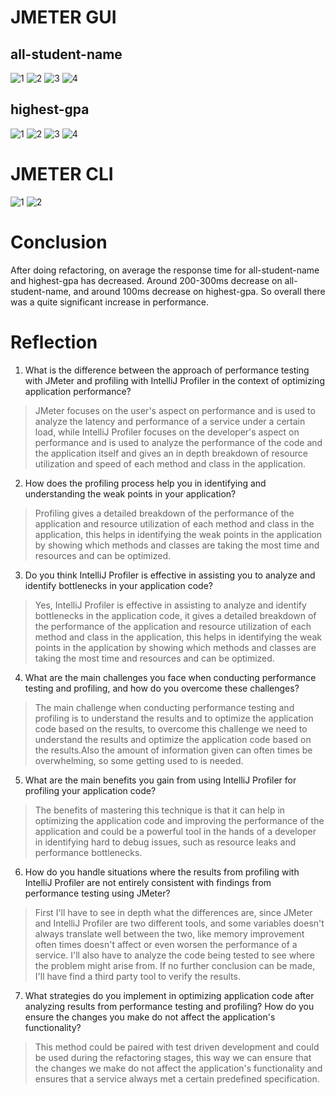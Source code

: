 # JMETER GUI
## all-student-name
![1](https://cdn.discordapp.com/attachments/1029736062974705746/1217461480308473906/Screenshot_851.png?ex=66041c5c&is=65f1a75c&hm=e0a4b67d6d50e50cc88421bd4f8b3dfec880515fe481dd716e51e9ed7aeb7e9a&)
![2](https://cdn.discordapp.com/attachments/1029736062974705746/1217461480639696936/Screenshot_852.png?ex=66041c5c&is=65f1a75c&hm=6b618c4fb2bcbb3eb0992aa7e93bb29c444b925e16aba45e117cc0ac029af4a6&)
![3](https://cdn.discordapp.com/attachments/1029736062974705746/1217461481038286868/Screenshot_853.png?ex=66041c5c&is=65f1a75c&hm=384aebfea170a0a921422ded4531ae3bcc263349ef629057a95e350ff2116373&)
![4](https://cdn.discordapp.com/attachments/1029736062974705746/1217461481352855662/Screenshot_854.png?ex=66041c5c&is=65f1a75c&hm=488a1a928733474958d3b91804cada4979c7e6cc2a09b242cce790ab231b5b74&)

## highest-gpa
![1](https://cdn.discordapp.com/attachments/1029736062974705746/1217462187115675678/Screenshot_855.png?ex=66041d04&is=65f1a804&hm=9b69533c9dc96ed029dd226430dfa5d99bca8ff213ac1e52b220ca0478f52f2b&)
![2](https://cdn.discordapp.com/attachments/1029736062974705746/1217462187535110267/Screenshot_856.png?ex=66041d04&is=65f1a804&hm=d886434e9c1cf340973e4ff90eec130b7ef8b0fab63a1d7a8a8822a1eb1679b3&)
![3](https://cdn.discordapp.com/attachments/1029736062974705746/1217462187908534313/Screenshot_857.png?ex=66041d04&is=65f1a804&hm=ee460cc98a8e69799ffd57f5f635d1e7da6c4fb3c527b7809c5f8d9ebe4887a6&)
![4](https://cdn.discordapp.com/attachments/1029736062974705746/1217462188252332224/Screenshot_858.png?ex=66041d05&is=65f1a805&hm=da7fd15ace49c459ee22a94ec0bb2d2d8abba4635b6af08fe9c9ee6c71f10b8a&)

# JMETER CLI
![1](https://cdn.discordapp.com/attachments/1029736062974705746/1217461070956859432/Screenshot_860.png?ex=66041bfa&is=65f1a6fa&hm=8f09f5b968416465ae65bd74780761ba90af5f2a07b66a5ab5cccd7653193a3d&)
![2](https://cdn.discordapp.com/attachments/1029736062974705746/1217461071288205382/Screenshot_861.png?ex=66041bfa&is=65f1a6fa&hm=1f9986b3d645d1577d9ffd9005df9d5463200eb9c189b23cb27740501fd52f49&)

# Conclusion
After doing refactoring, on average the response time for all-student-name and highest-gpa has decreased. Around 200-300ms decrease on all-student-name, and around 100ms decrease on highest-gpa. So overall there was a quite significant increase in performance.


# Reflection

1. What is the difference between the approach of performance testing with JMeter and profiling with IntelliJ Profiler in the context of optimizing application performance?

> JMeter focuses on the user's aspect on performance and is used to analyze the latency and performance of a service under a certain load, while IntelliJ Profiler focuses on the developer's aspect on performance and is used to analyze the performance of the code and the application itself and gives an in depth breakdown of resource utilization and speed of each method and class in the application.

2. How does the profiling process help you in identifying and understanding the weak points in your application?

> Profiling gives a detailed breakdown of the performance of the application and resource utilization of each method and class in the application, this helps in identifying the weak points in the application by showing which methods and classes are taking the most time and resources and can be optimized.

3. Do you think IntelliJ Profiler is effective in assisting you to analyze and identify bottlenecks in your application code?

> Yes, IntelliJ Profiler is effective in assisting to analyze and identify bottlenecks in the application code, it gives a detailed breakdown of the performance of the application and resource utilization of each method and class in the application, this helps in identifying the weak points in the application by showing which methods and classes are taking the most time and resources and can be optimized.

4. What are the main challenges you face when conducting performance testing and profiling, and how do you overcome these challenges?
> The main challenge when conducting performance testing and profiling is to understand the results and to optimize the application code based on the results, to overcome this challenge we need to understand the results and optimize the application code based on the results.Also the amount of information given can often times be overwhelming, so some getting used to is needed.

5. What are the main benefits you gain from using IntelliJ Profiler for profiling your application code?
> The benefits of mastering this technique is that it can help in optimizing the application code and improving the performance of the application and could be a powerful tool in the hands of a developer in identifying hard to debug issues, such as resource leaks and performance bottlenecks.

6. How do you handle situations where the results from profiling with IntelliJ Profiler are not entirely consistent with findings from performance testing using JMeter?
> First I'll have to see in depth what the differences are, since JMeter and IntelliJ Profiler are two different tools, and some variables doesn't always translate well between the two, like memory improvement often times doesn't affect or even worsen the performance of a service. I'll also have to analyze the code being tested to see where the problem might arise from. If no further conclusion can be made, I'll have find a third party tool to verify the results.

7. What strategies do you implement in optimizing application code after analyzing results from performance testing and profiling? How do you ensure the changes you make do not affect the application's functionality?
> This method could be paired with test driven development and could be used during the refactoring stages, this way we can ensure that the changes we make do not affect the application's functionality and ensures that a service always met a certain predefined specification.